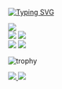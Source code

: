 [![Typing SVG](https://readme-typing-svg.demolab.com?font=Fira+Code&pause=1000&color=D6E856D1&background=FF31D100&random=false&width=435&lines=Seja+Bem+vindo.;Analista+de+Qualidade+a+3+anos;No%C3%A7%C3%A3o+geral+de+tarefas+e+processos;Focado+em+resultados;Testes+funcionais+e+n%C3%A3o+funcionais)](https://git.io/typing-svg)
<div>
  <img src="http://github-profile-summary-cards.vercel.app/api/cards/profile-details?username=dougj19&theme=vue"/>
</div>

<div>
  <img src="http://github-profile-summary-cards.vercel.app/api/cards/repos-per-language?username=dougj19&theme=vue"/>
     
  <img src="http://github-profile-summary-cards.vercel.app/api/cards/most-commit-language?username=dougj19&theme=vue"/>
</div>

<div >
  <img src="http://github-profile-summary-cards.vercel.app/api/cards/stats?username=dougj19&theme=vue"/>
     
  <img src="http://github-profile-summary-cards.vercel.app/api/cards/productive-time?username=dougj19&theme=vue&utcOffset=8"/>
</div>

![trophy](https://github-profile-trophy.vercel.app/?username=dougj19&theme=onestar&column=6&margin-w=6&margin-h=6&no-bg=true&no-frame=true)
<div>
  <a href="">
    <img src="https://img.shields.io/badge/website-00b598?style=for-the-badge&logo=About.me&logoColor=white" />
  </a>
  <a href="https://www.linkedin.com/in/douglas-santos-5b94b6235">
    <img src="https://img.shields.io/badge/LinkedIn-00b598?style=for-the-badge&logo=linkedin&logoColor=white" />
  </a>
</div>


<!--
**dougj19/dougj19** is a ✨ _special_ ✨ repository because its `README.md` (this file) appears on your GitHub profile.

Here are some ideas to get you started:

- 🔭 I’m currently working on ...
- 🌱 I’m currently learning ...
- 👯 I’m looking to collaborate on ...
- 🤔 I’m looking for help with ...
- 💬 Ask me about ...
- 📫 How to reach me: ...
- 😄 Pronouns: ...
- ⚡ Fun fact: ...
-->
